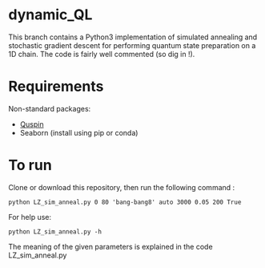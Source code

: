 # dynamic_QL

This branch contains a Python3 implementation of simulated annealing and stochastic gradient descent for performing quantum state preparation on a 1D chain. The code is fairly well commented (so dig in !).

# Requirements

Non-standard packages:
- [Quspin](https://github.com/weinbe58/QuSpin#installation)
- Seaborn (install using pip or conda)

# To run #

Clone or download this repository, then run the following command :
```
python LZ_sim_anneal.py 0 80 'bang-bang8' auto 3000 0.05 200 True
```
For help use:
```
python LZ_sim_anneal.py -h
```
The meaning of the given parameters is explained in the code LZ_sim_anneal.py
